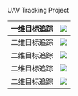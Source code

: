 UAV Tracking Project



| 一维目标追踪 | ![](https://typora-images-1302473945.cos.ap-chengdu.myqcloud.com/typora_images/iShot_2024-09-20_11.30.22.png) |
| ------------ | :----------------------------------------------------------: |
| 二维目标追踪 | ![](https://typora-images-1302473945.cos.ap-chengdu.myqcloud.com/typora_images/output.gif) |
| 二维目标追踪 | ![](https://typora-images-1302473945.cos.ap-chengdu.myqcloud.com/typora_images/output_mot.gif) |
| 二维目标追踪 | ![](https://typora-images-1302473945.cos.ap-chengdu.myqcloud.com/typora_images/output1_512.gif) |
| 二维目标追踪 | ![](https:/typora-images-1302473945.cos.ap-chengdu.myqcloud.com/typora_images/output1_512.gif) |


